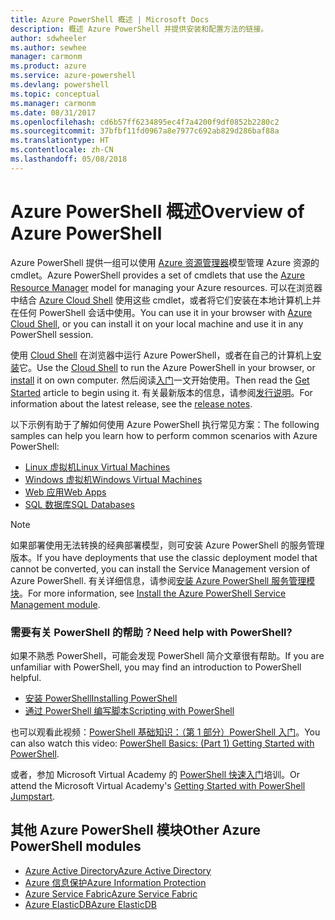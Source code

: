 ```yaml
---
title: Azure PowerShell 概述 | Microsoft Docs
description: 概述 Azure PowerShell 并提供安装和配置方法的链接。
author: sdwheeler
ms.author: sewhee
manager: carmonm
ms.product: azure
ms.service: azure-powershell
ms.devlang: powershell
ms.topic: conceptual
ms.manager: carmonm
ms.date: 08/31/2017
ms.openlocfilehash: cd6b57ff6234895ec4f7a4200f9df0852b2280c2
ms.sourcegitcommit: 37bfbf11fd0967a8e7977c692ab829d286baf88a
ms.translationtype: HT
ms.contentlocale: zh-CN
ms.lasthandoff: 05/08/2018
---
```

# <a name="overview-of-azure-powershell"></a><span data-ttu-id="146be-103">Azure PowerShell 概述</span><span class="sxs-lookup"><span data-stu-id="146be-103">Overview of Azure PowerShell</span></span>

<span data-ttu-id="146be-104">Azure PowerShell 提供一组可以使用 [Azure 资源管理器](/azure/azure-resource-manager/resource-group-overview)模型管理 Azure 资源的 cmdlet。</span><span class="sxs-lookup"><span data-stu-id="146be-104">Azure PowerShell provides a set of cmdlets that use the [Azure Resource Manager](/azure/azure-resource-manager/resource-group-overview) model for managing your Azure resources.</span></span> <span data-ttu-id="146be-105">可以在浏览器中结合 [Azure Cloud Shell](/azure/cloud-shell/overview) 使用这些 cmdlet，或者将它们安装在本地计算机上并在任何 PowerShell 会话中使用。</span><span class="sxs-lookup"><span data-stu-id="146be-105">You can use it in your browser with [Azure Cloud Shell](/azure/cloud-shell/overview), or you can install it on your local machine and use it in any PowerShell session.</span></span>

<span data-ttu-id="146be-106">使用 [Cloud Shell](/azure/cloud-shell/overview) 在浏览器中运行 Azure PowerShell，或者在自己的计算机上[安装](install-azurerm-ps.md)它。</span><span class="sxs-lookup"><span data-stu-id="146be-106">Use the [Cloud Shell](/azure/cloud-shell/overview) to run the Azure PowerShell in your browser, or [install](install-azurerm-ps.md) it on own computer.</span></span> <span data-ttu-id="146be-107">然后阅读[入门](get-started-azureps.md)一文开始使用。</span><span class="sxs-lookup"><span data-stu-id="146be-107">Then read the [Get Started](get-started-azureps.md) article to begin using it.</span></span> <span data-ttu-id="146be-108">有关最新版本的信息，请参阅[发行说明](release-notes-azureps.md)。</span><span class="sxs-lookup"><span data-stu-id="146be-108">For information about the latest release, see the [release notes](release-notes-azureps.md).</span></span>

<span data-ttu-id="146be-109">以下示例有助于了解如何使用 Azure PowerShell 执行常见方案：</span><span class="sxs-lookup"><span data-stu-id="146be-109">The following samples can help you learn how to perform common scenarios with Azure PowerShell:</span></span>

* [<span data-ttu-id="146be-110">Linux 虚拟机</span><span class="sxs-lookup"><span data-stu-id="146be-110">Linux Virtual Machines</span></span>](/azure/virtual-machines/virtual-machines-linux-powershell-samples?toc=/powershell/azure/toc.json)
* [<span data-ttu-id="146be-111">Windows 虚拟机</span><span class="sxs-lookup"><span data-stu-id="146be-111">Windows Virtual Machines</span></span>](/azure/virtual-machines/virtual-machines-windows-powershell-samples?toc=/powershell/azure/toc.json)
* [<span data-ttu-id="146be-112">Web 应用</span><span class="sxs-lookup"><span data-stu-id="146be-112">Web Apps</span></span>](/azure/app-service-web/app-service-powershell-samples?toc=/powershell/azure/toc.json)
* [<span data-ttu-id="146be-113">SQL 数据库</span><span class="sxs-lookup"><span data-stu-id="146be-113">SQL Databases</span></span>](/azure/sql-database/sql-database-powershell-samples?toc=/powershell/azure/toc.json)

> [!NOTE]
> <span data-ttu-id="146be-114">如果部署使用无法转换的经典部署模型，则可安装 Azure PowerShell 的服务管理版本。</span><span class="sxs-lookup"><span data-stu-id="146be-114">If you have deployments that use the classic deployment model that cannot be converted, you can install the Service Management version of Azure PowerShell.</span></span> <span data-ttu-id="146be-115">有关详细信息，请参阅[安装 Azure PowerShell 服务管理模块](/powershell/azure/servicemanagement/install-azure-ps)。</span><span class="sxs-lookup"><span data-stu-id="146be-115">For more information, see [Install the Azure PowerShell Service Management module](/powershell/azure/servicemanagement/install-azure-ps).</span></span>


### <a name="need-help-with-powershell"></a><span data-ttu-id="146be-116">需要有关 PowerShell 的帮助？</span><span class="sxs-lookup"><span data-stu-id="146be-116">Need help with PowerShell?</span></span>

<span data-ttu-id="146be-117">如果不熟悉 PowerShell，可能会发现 PowerShell 简介文章很有帮助。</span><span class="sxs-lookup"><span data-stu-id="146be-117">If you are unfamiliar with PowerShell, you may find an introduction to PowerShell helpful.</span></span>

* [<span data-ttu-id="146be-118">安装 PowerShell</span><span class="sxs-lookup"><span data-stu-id="146be-118">Installing PowerShell</span></span>](/powershell/scripting/installing-windows-powershell)
* [<span data-ttu-id="146be-119">通过 PowerShell 编写脚本</span><span class="sxs-lookup"><span data-stu-id="146be-119">Scripting with PowerShell</span></span>](/powershell/scripting/scripting-with-windows-powershell)

<span data-ttu-id="146be-120">也可以观看此视频：[PowerShell 基础知识：（第 1 部分）PowerShell 入门](https://channel9.msdn.com/Blogs/Taste-of-Premier/PowerShellBasicsPart1)。</span><span class="sxs-lookup"><span data-stu-id="146be-120">You can also watch this video: [PowerShell Basics: (Part 1) Getting Started with PowerShell](https://channel9.msdn.com/Blogs/Taste-of-Premier/PowerShellBasicsPart1).</span></span>

<span data-ttu-id="146be-121">或者，参加 Microsoft Virtual Academy 的 [PowerShell 快速入门](https://mva.microsoft.com/liveevents/powershell-jumpstart)培训。</span><span class="sxs-lookup"><span data-stu-id="146be-121">Or attend the Microsoft Virtual Academy's [Getting Started with PowerShell Jumpstart](https://mva.microsoft.com/liveevents/powershell-jumpstart).</span></span>

## <a name="other-azure-powershell-modules"></a><span data-ttu-id="146be-122">其他 Azure PowerShell 模块</span><span class="sxs-lookup"><span data-stu-id="146be-122">Other Azure PowerShell modules</span></span>

* [<span data-ttu-id="146be-123">Azure Active Directory</span><span class="sxs-lookup"><span data-stu-id="146be-123">Azure Active Directory</span></span>](/powershell/azure/active-directory/)
* [<span data-ttu-id="146be-124">Azure 信息保护</span><span class="sxs-lookup"><span data-stu-id="146be-124">Azure Information Protection</span></span>](/powershell/azure/aip/)
* [<span data-ttu-id="146be-125">Azure Service Fabric</span><span class="sxs-lookup"><span data-stu-id="146be-125">Azure Service Fabric</span></span>](/powershell/azure/service-fabric/)
* [<span data-ttu-id="146be-126">Azure ElasticDB</span><span class="sxs-lookup"><span data-stu-id="146be-126">Azure ElasticDB</span></span>](/powershell/azure/elasticdbjobs/)
